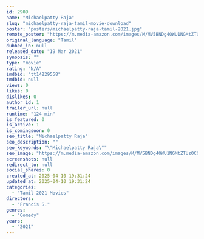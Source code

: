 ```yaml
---
id: 2909
name: "Michaelpatty Raja"
slug: "michaelpatty-raja-tamil-movie-download"
poster: "posters/michaelpatty-raja-tamil-2021.jpg"
remote_poster: "https://m.media-amazon.com/images/M/MV5BNDg4OWU1NGMtZTUzOC00ODlkLWI1YmYtYjk1ZjViZjVjZTZjXkEyXkFqcGdeQXVyMTI1NDAzMzM0._V1_SX300.jpg"
original_language: "Tamil"
dubbed_in: null
released_date: "19 Mar 2021"
synopsis: ""
type: "movie"
rating: "N/A"
imdbid: "tt14229558"
tmdbid: null
views: 0
likes: 0
dislikes: 0
author_id: 1
trailer_url: null
runtime: "124 min"
is_featured: 0
is_active: 1
is_comingsoon: 0
seo_title: "Michaelpatty Raja"
seo_description: ""
seo_keywords: "\"Michaelpatty Raja\""
seo_image: "https://m.media-amazon.com/images/M/MV5BNDg4OWU1NGMtZTUzOC00ODlkLWI1YmYtYjk1ZjViZjVjZTZjXkEyXkFqcGdeQXVyMTI1NDAzMzM0._V1_SX300.jpg"
screenshots: null
redirect_to: null
social_shares: 0
created_at: 2025-04-10 19:31:24
updated_at: 2025-04-10 19:31:24
categories:
  - "Tamil 2021 Movies"
directors:
  - "Francis S."
genres:
  - "Comedy"
years:
  - "2021"
---
```

